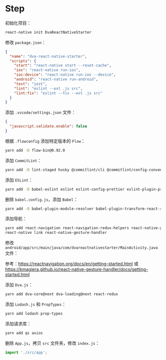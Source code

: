 # Step

初始化项目：

```bash
react-native init DvaReactNativeStarter
```

修改 `package.json`：

```json
{
  "name": "dva-react-native-starter",
  "scripts": {
    "start": "react-native start --reset-cache",
    "ios": "react-native run-ios",
    "ios:device": "react-native run-ios --device",
    "android": "react-native run-android",
    "test": "jest",
    "lint": "eslint --ext .js src",
    "lint:fix": "eslint --fix --ext .js src"
  }
}
```

添加 `.vscode/settings.json` 文件：

```json
{
  "javascript.validate.enable": false
}
```

根据 `.flowconfig` 添加特定版本的 `Flow`：

```bash
yarn add -D flow-bin@0.92.0
```

添加 `CommitLint`：

```bash
yarn add -D lint-staged husky @commitlint/cli @commitlint/config-conventional
```

添加 `ESLint`：

```bash
yarn add -D babel-eslint eslint eslint-config-prettier eslint-plugin-prettier eslint-config-alloy eslint-plugin-react eslint-plugin-react-hooks eslint-import-resolver-babel-module prettier
```

删除 `babel.config.js`，添加 `Babel`：

```bash
yarn add -D babel-plugin-module-resolver babel-plugin-transform-react-remove-prop-types babel-plugin-transform-remove-console babel-plugin-transform-remove-debugger babel-plugin-lodash
```

添加导航：

```bash
yarn add react-navigation react-navigation-redux-helpers react-native-gesture-handler
react-native link react-native-gesture-handler
```

修改 `android/app/src/main/java/com/dvareactnativestarter/MainActivity.java` 文件：

参考：https://reactnavigation.org/docs/en/getting-started.html 或 https://kmagiera.github.io/react-native-gesture-handler/docs/getting-started.html

添加 `Dva.js`：

```bash
yarn add dva-core@next dva-loading@next react-redux
```

添加 `Lodash.js` 和 `PropTypes`：

```bash
yarn add lodash prop-types
```

添加请求库：

```bash
yarn add qs axios
```

删除 `App.js`，拷贝 `src` 文件夹，修改 `index.js`：

```js
import './src/app';
```
